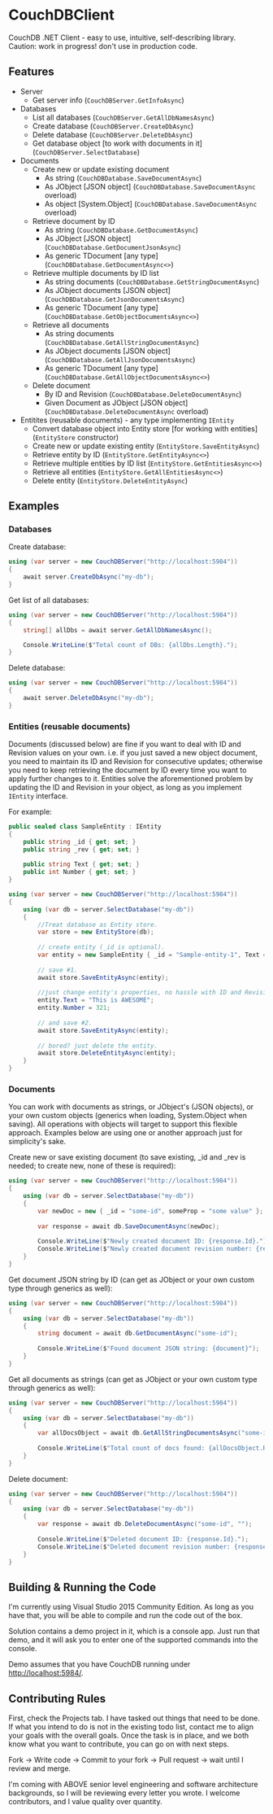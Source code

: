 # CouchDBClient
CouchDB .NET Client - easy to use, intuitive, self-describing library.     
Caution: work in progress! don't use in production code.

## Features

* Server
  * Get server info (`CouchDBServer.GetInfoAsync`)
* Databases
  * List all databases (`CouchDBServer.GetAllDbNamesAsync`)
  * Create database (`CouchDBServer.CreateDbAsync`)
  * Delete database (`CouchDBServer.DeleteDbAsync`)
  * Get database object [to work with documents in it] (`CouchDBServer.SelectDatabase`)
* Documents
  * Create new or update existing document
    * As string (`CouchDBDatabase.SaveDocumentAsync`)
    * As JObject [JSON object] (`CouchDBDatabase.SaveDocumentAsync` overload)
    * As object [System.Object] (`CouchDBDatabase.SaveDocumentAsync` overload)
  * Retrieve document by ID
    * As string (`CouchDBDatabase.GetDocumentAsync`)
    * As JObject [JSON object] (`CouchDBDatabase.GetDocumentJsonAsync`)
    * As generic TDocument [any type] (`CouchDBDatabase.GetDocumentAsync<>`)
  * Retrieve multiple documents by ID list
    * As string documents (`CouchDBDatabase.GetStringDocumentAsync`)
    * As JObject documents [JSON object] (`CouchDBDatabase.GetJsonDocumentsAsync`)
    * As generic TDocument [any type] (`CouchDBDatabase.GetObjectDocumentsAsync<>`)
  * Retrieve all documents
    * As string documents (`CouchDBDatabase.GetAllStringDocumentAsync`)
    * As JObject documents [JSON object] (`CouchDBDatabase.GetAllJsonDocumentsAsync`)
    * As generic TDocument [any type] (`CouchDBDatabase.GetAllObjectDocumentsAsync<>`)
  * Delete document
    * By ID and Revision (`CouchDBDatabase.DeleteDocumentAsync`)
    * Given Document as JObject [JSON object] (`CouchDBDatabase.DeleteDocumentAsync` overload)
* Entitites (reusable documents) - any type implementing `IEntity`
  * Convert database object into Entity store [for working with entities] (`EntityStore` constructor)
  * Create new or update existing entity (`EntityStore.SaveEntityAsync`)
  * Retrieve entity by ID (`EntityStore.GetEntityAsync<>`)
  * Retrieve multiple entities by ID list (`EntityStore.GetEntitiesAsync<>`)
  * Retrieve all entities (`EntityStore.GetAllEntitiesAsync<>`)
  * Delete entity (`EntityStore.DeleteEntityAsync`)

## Examples

### Databases

Create database:
``` C#
using (var server = new CouchDBServer("http://localhost:5984"))
{
    await server.CreateDbAsync("my-db");
}
```

Get list of all databases:
``` C#
using (var server = new CouchDBServer("http://localhost:5984"))
{
    string[] allDbs = await server.GetAllDbNamesAsync();

    Console.WriteLine($"Total count of DBs: {allDbs.Length}.");
}
```

Delete database:
``` C#
using (var server = new CouchDBServer("http://localhost:5984"))
{
    await server.DeleteDbAsync("my-db");
}
```

### Entities (reusable documents)

Documents (discussed below) are fine if you want to deal with ID and Revision values on your own. i.e. if you just saved a new object document, you need to maintain its ID and Revision for consecutive updates; otherwise you need to keep retrieving the document by ID every time you want to apply further changes to it.
Entities solve the aforementioned problem by updating the ID and Revision in your object, as long as you implement `IEntity` interface.

For example:
``` C#
public sealed class SampleEntity : IEntity
{
    public string _id { get; set; }
    public string _rev { get; set; }
    
    public string Text { get; set; }
    public int Number { get; set; }
}

using (var server = new CouchDBServer("http://localhost:5984"))
{
    using (var db = server.SelectDatabase("my-db"))
    {
        //Treat database as Entity store.
        var store = new EntityStore(db);
    
        // create entity (_id is optional).
        var entity = new SampleEntity { _id = "Sample-entity-1", Text = "This is text", Number = 123 };
        
        // save #1.
        await store.SaveEntityAsync(entity);
        
        //just change entity's properties, no hassle with ID and Revision anymore.
        entity.Text = "This is AWESOME";
        entity.Number = 321;
        
        // and save #2.
        await store.SaveEntityAsync(entity);
        
        // bored? just delete the entity.
        await store.DeleteEntityAsync(entity);
    }
}
```


### Documents

You can work with documents as strings, or JObject's (JSON objects), or your own custom objects (generics when loading, System.Object when saving).
All operations with objects will target to support this flexible approach.
Examples below are using one or another approach just for simplicity's sake.

Create new or save existing document (to save existing, _id and _rev is needed; to create new, none of these is required):
``` C#
using (var server = new CouchDBServer("http://localhost:5984"))
{
    using (var db = server.SelectDatabase("my-db"))
    {
        var newDoc = new { _id = "some-id", someProp = "some value" };
        
        var response = await db.SaveDocumentAsync(newDoc);
        
        Console.WriteLine($"Newly created document ID: {response.Id}.");
        Console.WriteLine($"Newly created document revision number: {response.Revision}.");
    }
}
```

Get document JSON string by ID (can get as JObject or your own custom type through generics as well):
``` C#
using (var server = new CouchDBServer("http://localhost:5984"))
{
    using (var db = server.SelectDatabase("my-db"))
    {
        string document = await db.GetDocumentAsync("some-id");
        
        Console.WriteLine($"Found document JSON string: {document}");
    }
}
```

Get all documents as strings (can get as JObject or your own custom type through generics as well):
``` C#
using (var server = new CouchDBServer("http://localhost:5984"))
{
    using (var db = server.SelectDatabase("my-db"))
    {
        var allDocsObject = await db.GetAllStringDocumentsAsync("some-id");
        
        Console.WriteLine($"Total count of docs found: {allDocsObject.Rows.Count}");
    }
}
```

Delete document:
``` C#
using (var server = new CouchDBServer("http://localhost:5984"))
{
    using (var db = server.SelectDatabase("my-db"))
    {
        var response = await db.DeleteDocumentAsync("some-id", "");
        
        Console.WriteLine($"Deleted document ID: {response.Id}.");
        Console.WriteLine($"Deleted document revision number: {response.Revision}.");
    }
}
```


## Building & Running the Code

I'm currently using Visual Studio 2015 Community Edition. As long as you have that, you will be able to compile and run the code out of the box.

Solution contains a demo project in it, which is a console app.
Just run that demo, and it will ask you to enter one of the supported commands into the console.

Demo assumes that you have CouchDB running under [http://localhost:5984/](http://localhost:5984/).


## Contributing Rules

First, check the Projects tab. I have tasked out things that need to be done.
If what you intend to do is not in the existing todo list, contact me to align your goals with the overall goals.
Once the task is in place, and we both know what you want to contribute, you can go on with next steps.

Fork -> Write code -> Commit to your fork -> Pull request -> wait until I review and merge.

I'm coming with ABOVE senior level engineering and software architecture backgrounds, so I will be reviewing every letter you wrote.
I welcome contributors, and I value quality over quantity.
